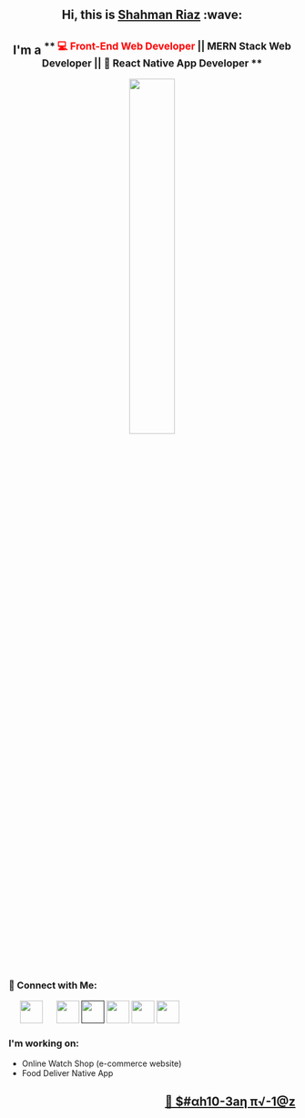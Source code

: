 <h2 align='center'> Hi, this is <a href="https://shahman-riaz.web.app/"><b>Shahman Riaz</b></a> :wave:</h2>
<h2 align='center'>I'm a <sup>** <span style="color:red">💻 Front-End Web Developer</span> ||  MERN Stack Web Developer || 📱 React Native App Developer **</sup></h2>
<p align='center'><img width='40%' height='40%' src='https://shahman-riaz.web.app/static/media/skillPic.18f0fc82.gif'></p>  

### 🤝 Connect with Me:
<p><a href="https://www.linkedin.com/in/shahman-riaz/" style="padding: 20px"><img width='40' height='40' src='https://i.ibb.co/kXWB7pG/linkedin.png'></a> <a href="mailto:shahmanriaz07@gmail.com"><img width='40' height='40' src=https://i.ibb.co/4pwYqpT/icons8-email-open-48.png'></a> <a href=""><img width='40' height='40' src='https://i.ibb.co/hB2T8mL/facebook.png'></a> <a href="https://www.facebook.com/shahman.riaz.00"><img width='40' height='40' src='https://i.ibb.co/Dbs7sg9/icons8-whatsapp-48.png'></a> <a href="#"><img width='40' height='40' src='https://i.ibb.co/Q9Rq80S/twitter.png'></a> <a href="#"><img width='40' height='40' src='https://i.ibb.co/NZ7jg8J/icons8-instagram-48.png'></a> 
</p>

### I'm working on:
- Online Watch Shop (e-commerce website)
- Food Deliver Native App

<h2 align='right'><a href="https://shahman-riaz.web.app/"><b>🤖 $#αh10-3aη  π√-1@z</b></a></h2>
